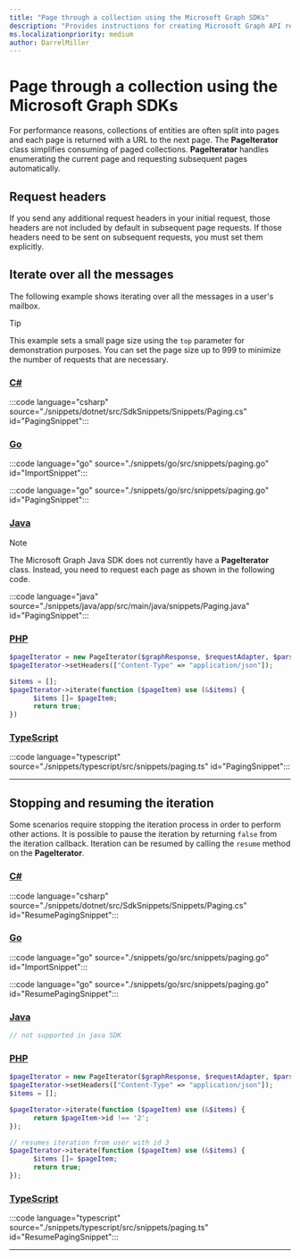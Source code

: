 ```yaml
---
title: "Page through a collection using the Microsoft Graph SDKs"
description: "Provides instructions for creating Microsoft Graph API requests using the Microsoft Graph SDKs."
ms.localizationpriority: medium
author: DarrelMiller
---
```


<!-- markdownlint-disable MD051 -->

# Page through a collection using the Microsoft Graph SDKs

For performance reasons, collections of entities are often split into pages and each page is returned with a URL to the next page. The **PageIterator** class simplifies consuming of paged collections. **PageIterator** handles enumerating the current page and requesting subsequent pages automatically.

## Request headers

If you send any additional request headers in your initial request, those headers are not included by default in subsequent page requests. If those headers need to be sent on subsequent requests, you must set them explicitly.

## Iterate over all the messages

The following example shows iterating over all the messages in a user's mailbox.

> [!TIP]
> This example sets a small page size using the `top` parameter for demonstration purposes. You can set the page size up to 999 to minimize the number of requests that are necessary.

### [C#](#tab/csharp)

:::code language="csharp" source="./snippets/dotnet/src/SdkSnippets/Snippets/Paging.cs" id="PagingSnippet":::

### [Go](#tab/go)

:::code language="go" source="./snippets/go/src/snippets/paging.go" id="ImportSnippet":::

:::code language="go" source="./snippets/go/src/snippets/paging.go" id="PagingSnippet":::

### [Java](#tab/java)

> [!NOTE]
> The Microsoft Graph Java SDK does not currently have a **PageIterator** class. Instead, you need to request each page as shown in the following code.

:::code language="java" source="./snippets/java/app/src/main/java/snippets/Paging.java" id="PagingSnippet":::

### [PHP](#tab/PHP)

```php
$pageIterator = new PageIterator($graphResponse, $requestAdapter, $parsableConstructor);
$pageIterator->setHeaders(["Content-Type" => "application/json"]);

$items = [];
$pageIterator->iterate(function ($pageItem) use (&$items) {
      $items []= $pageItem;
      return true;
})

```

### [TypeScript](#tab/typescript)

:::code language="typescript" source="./snippets/typescript/src/snippets/paging.ts" id="PagingSnippet":::

---

## Stopping and resuming the iteration

Some scenarios require stopping the iteration process in order to perform other actions. It is possible to pause the iteration by returning `false` from the iteration callback. Iteration can be resumed by calling the `resume` method on the **PageIterator**.

<!-- markdownlint-disable MD024 -->
### [C#](#tab/csharp)

:::code language="csharp" source="./snippets/dotnet/src/SdkSnippets/Snippets/Paging.cs" id="ResumePagingSnippet":::

### [Go](#tab/go)

:::code language="go" source="./snippets/go/src/snippets/paging.go" id="ImportSnippet":::

:::code language="go" source="./snippets/go/src/snippets/paging.go" id="ResumePagingSnippet":::

### [Java](#tab/java)

```java
// not supported in java SDK
```
### [PHP](#tab/PHP)

```php
$pageIterator = new PageIterator($graphResponse, $requestAdapter, $parsableConstructor);
$pageIterator->setHeaders(["Content-Type" => "application/json"]);
$items = [];

$pageIterator->iterate(function ($pageItem) use (&$items) {
      return $pageItem->id !== '2';
});

// resumes iteration from user with id 3
$pageIterator->iterate(function ($pageItem) use (&$items) {
      $items []= $pageItem;
      return true;
});
```

### [TypeScript](#tab/typescript)

:::code language="typescript" source="./snippets/typescript/src/snippets/paging.ts" id="ResumePagingSnippet":::

---
<!-- markdownlint-enable MD024 -->
